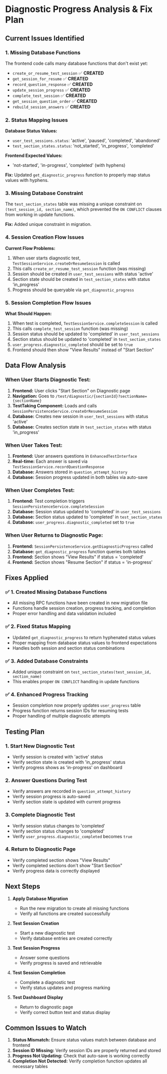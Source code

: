 # Diagnostic Progress Analysis & Fix Plan

## Current Issues Identified

### 1. Missing Database Functions
The frontend code calls many database functions that don't exist yet:
- `create_or_resume_test_session` ✅ **CREATED**
- `get_session_for_resume` ✅ **CREATED** 
- `record_question_response` ✅ **CREATED**
- `update_session_progress` ✅ **CREATED**
- `complete_test_session` ✅ **CREATED**
- `get_session_question_order` ✅ **CREATED**
- `rebuild_session_answers` ✅ **CREATED**

### 2. Status Mapping Issues
**Database Status Values:**
- `user_test_sessions.status`: 'active', 'paused', 'completed', 'abandoned'
- `test_section_states.status`: 'not_started', 'in_progress', 'completed'

**Frontend Expected Values:**
- 'not-started', 'in-progress', 'completed' (with hyphens)

**Fix:** Updated `get_diagnostic_progress` function to properly map status values with hyphens.

### 3. Missing Database Constraint
The `test_section_states` table was missing a unique constraint on `(test_session_id, section_name)`, which prevented the `ON CONFLICT` clauses from working in update functions.

**Fix:** Added unique constraint in migration.

### 4. Session Creation Flow Issues

**Current Flow Problems:**
1. When user starts diagnostic test, `TestSessionService.createOrResumeSession` is called
2. This calls `create_or_resume_test_session` function (was missing)
3. Session should be created in `user_test_sessions` with status 'active'
4. Section state should be created in `test_section_states` with status 'in_progress'
5. Progress should be queryable via `get_diagnostic_progress`

### 5. Session Completion Flow Issues

**What Should Happen:**
1. When test is completed, `TestSessionService.completeSession` is called
2. This calls `complete_test_session` function (was missing)
3. Session status should be updated to 'completed' in `user_test_sessions`
4. Section status should be updated to 'completed' in `test_section_states`
5. `user_progress.diagnostic_completed` should be set to `true`
6. Frontend should then show "View Results" instead of "Start Section"

## Data Flow Analysis

### When User Starts Diagnostic Test:

1. **Frontend:** User clicks "Start Section" on Diagnostic page
2. **Navigation:** Goes to `/test/diagnostic/{sectionId}?sectionName={sectionName}`
3. **TestTaking Component:** Loads and calls `SessionPersistenceService.createOrResumeSession`
4. **Database:** Creates new session in `user_test_sessions` with status 'active'
5. **Database:** Creates section state in `test_section_states` with status 'in_progress'

### When User Takes Test:

1. **Frontend:** User answers questions in `EnhancedTestInterface`
2. **Real-time:** Each answer is saved via `TestSessionService.recordQuestionResponse`
3. **Database:** Answers stored in `question_attempt_history`
4. **Database:** Session progress updated in both tables via auto-save

### When User Completes Test:

1. **Frontend:** Test completion triggers `SessionPersistenceService.completeSession`
2. **Database:** Session status updated to 'completed' in `user_test_sessions`
3. **Database:** Section status updated to 'completed' in `test_section_states`
4. **Database:** `user_progress.diagnostic_completed` set to `true`

### When User Returns to Diagnostic Page:

1. **Frontend:** `SessionPersistenceService.getDiagnosticProgress` called
2. **Database:** `get_diagnostic_progress` function queries both tables
3. **Frontend:** Section shows "View Results" if status = 'completed'
4. **Frontend:** Section shows "Resume Section" if status = 'in-progress'

## Fixes Applied

### ✅ 1. Created Missing Database Functions
- All missing RPC functions have been created in new migration file
- Functions handle session creation, progress tracking, and completion
- Proper error handling and data validation included

### ✅ 2. Fixed Status Mapping
- Updated `get_diagnostic_progress` to return hyphenated status values
- Proper mapping from database status values to frontend expectations
- Handles both session and section status combinations

### ✅ 3. Added Database Constraints
- Added unique constraint on `test_section_states(test_session_id, section_name)`
- This enables proper `ON CONFLICT` handling in update functions

### ✅ 4. Enhanced Progress Tracking
- Session completion now properly updates `user_progress` table
- Progress function returns session IDs for resuming tests
- Proper handling of multiple diagnostic attempts

## Testing Plan

### 1. Start New Diagnostic Test
- Verify session is created with 'active' status
- Verify section state is created with 'in_progress' status
- Verify progress shows as 'in-progress' on dashboard

### 2. Answer Questions During Test
- Verify answers are recorded in `question_attempt_history`
- Verify session progress is auto-saved
- Verify section state is updated with current progress

### 3. Complete Diagnostic Test
- Verify session status changes to 'completed'
- Verify section status changes to 'completed'
- Verify `user_progress.diagnostic_completed` becomes `true`

### 4. Return to Diagnostic Page
- Verify completed section shows "View Results"
- Verify completed sections don't show "Start Section"
- Verify progress data is correctly displayed

## Next Steps

1. **Apply Database Migration**
   - Run the new migration to create all missing functions
   - Verify all functions are created successfully

2. **Test Session Creation**
   - Start a new diagnostic test
   - Verify database entries are created correctly

3. **Test Session Progress**
   - Answer some questions
   - Verify progress is saved and retrievable

4. **Test Session Completion**
   - Complete a diagnostic test
   - Verify status updates and progress marking

5. **Test Dashboard Display**
   - Return to diagnostic page
   - Verify correct button text and status display

## Common Issues to Watch

1. **Status Mismatch:** Ensure status values match between database and frontend
2. **Session ID Missing:** Verify session IDs are properly returned and stored
3. **Progress Not Updating:** Check that auto-save is working correctly
4. **Completion Not Detected:** Verify completion function updates all necessary tables